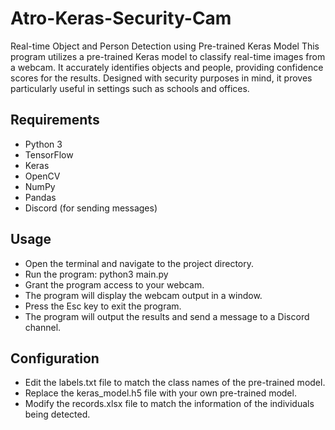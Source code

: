 # Atro-Keras-Security-Cam
Real-time Object and Person Detection using Pre-trained Keras Model
This program utilizes a pre-trained Keras model to classify real-time images from a webcam. It accurately identifies objects and people, providing confidence scores for the results. Designed with security purposes in mind, it proves particularly useful in settings such as schools and offices.

## Requirements
- Python 3
- TensorFlow
- Keras
- OpenCV
- NumPy
- Pandas
- Discord (for sending messages)
## Usage
- Open the terminal and navigate to the project directory.
- Run the program: python3 main.py
- Grant the program access to your webcam.
- The program will display the webcam output in a window.
- Press the Esc key to exit the program.
- The program will output the results and send a message to a Discord channel.
## Configuration
- Edit the labels.txt file to match the class names of the pre-trained model.
- Replace the keras_model.h5 file with your own pre-trained model.
- Modify the records.xlsx file to match the information of the individuals being detected.
